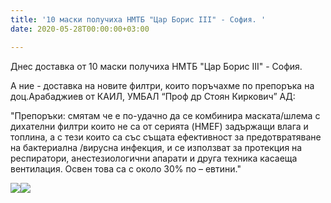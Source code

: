 ```yaml
---
title: '10 маски получиха НМТБ "Цар Борис III" - София. '
date: 2020-05-28T00:00:00+03:00

---
```

Днес доставка от 10 маски получиха НМТБ "Цар Борис III" - София.

А ние - доставка на новите филтри, които поръчахме по препоръка на доц.Арабаджиев от КАИЛ, УМБАЛ “Проф др Стоян Киркович” АД:

"Препоръки: смятам че е по-удачно да се комбинира маската/шлема с дихателни филтри които не са от серията (HMEF) задържащи влага и топлина, а с тези които са със същата ефективност за предотвратяване на бактериална /вирусна инфекция, и се използват за протекция на респиратори, анестезиологични апарати и друга техника касаеща вентилация. Освен това са с около 30% по – евтини."

![](/images/82310679b782982f65c9b756895f0c85.jpeg)![](/images/f88c96ac1395a9ff837ca1c42f7871fa.jpeg)